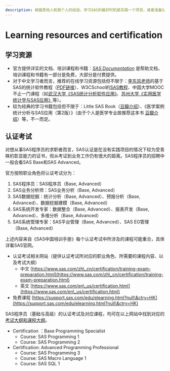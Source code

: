 ```yaml
---
description: 根据其他人和我个人的经验，学习SAS的最好时机是实践一个项目，或者准备SAS认证考试。
---
```


# Learning resources and certification

## 学习资源

* 官方提供详实的文档、培训课程和书籍：[_SAS Documentation_](https://support.sas.com/en/documentation.html) 是帮助文档，培训课程和书籍有一部分是免费，大部分是付费提供。
* 对于中文学习者而言，推荐的在线学习资源包括但不限于：[李东风老师](https://www.math.pku.edu.cn/teachers/lidf/)的基于SAS的统计软件教程（[PDF链接](https://www.math.pku.edu.cn/teachers/lidf/docs/statsoft/PDF/bookbm.pdf)）、W3CSchool的[SAS教程](https://www.w3cschool.cn/sas/)、中国大学MOOC不止一门课程（如[武汉大学《SAS统计分析软件应用》](https://www.icourse163.org/course/WHU-1205976811)、[苏州大学《实用医学统计学与SAS应用》](https://www.icourse163.org/course/SUDA-1207007801)等）。
* 较为经典的学习书籍包括但不限于：Little SAS Book（[豆瓣介绍](https://book.douban.com/subject/1458134/)）、《医学案例统计分析与SAS应用（第2版）》（由于个人是医学专业故推荐这本书 [豆瓣介绍](https://book.douban.com/subject/31829878/)）等，不一而足。

## 认证考试

对想从事SAS程序员的求职者而言，SAS认证是在没有实践项目的情况下较为受青睐的彰显能力的证书，但从考证到业务工作仍有很大的距离。SAS程序员的招聘中一般会看SAS Base和SAS Advanced。

官方按照职业角色将认证考试分为：

1. SAS程序员：SAS程序员（Base, Advanced）
2. SAS业务分析师：SAS业务分析（Base, Advanced）
3. SAS数据挖掘：统计分析（Base, Advanced）、预报分析（Base, Advanced）、数据挖掘建模（Base, Advanced）
4. SAS系统开发专家：数据整合（Base, Advanced）、报表开发（Base, Advanced）、多维分析（Base, Advanced）
5. SAS系统管理专家：SAS平台管理（Base, Advanced）、SAS EG管理（Base, Advanced）

上述内容来自《SAS中国培训手册》每个认证考试中所涉及的课程可能重合，具体详看SAS官网。



* 认证考试相关网站（提供认证考试所对应的职业角色、所需要的课程内容、以及考试大纲）
  * 中文  [https://www.sas.com/zh\_cn/certification/training-exam-preparation.html](https://www.sas.com/zh\_cn/certification/training-exam-preparation.html)
  * 英文  [https://www.sas.com/en\_us/certification.html](https://www.sas.com/en\_us/certification.html)
* 免费课程 [https://support.sas.com/edu/elearning.html?null\&ctry=HK](https://support.sas.com/edu/elearning.html?null\&ctry=HK)

SAS程序员（基础与高级）的认证考试及对应课程，均可在以上网站中找到对应的[考试大纲和课程大纲](outlines-for-sp-base-and-advanced.md)。

* Certification ：Base Programming Specialist
  * Course: SAS Programming 1
  * Course: SAS Programming 2
* Certification: Advanced Programming Professional
  * Course: SAS Programming 3
  * Course: SAS Macro Language 1
  * Course: SAS SQL 1



